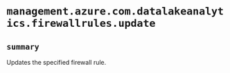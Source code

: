 # `management.azure.com.datalakeanalytics.firewallrules.update`

## `summary`
Updates the specified firewall rule.


